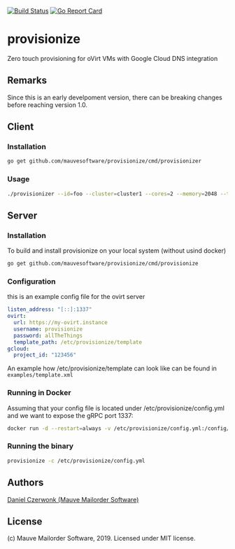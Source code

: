 [![Build Status](https://travis-ci.org/MauveSoftware/provisionize.svg)](https://travis-ci.org/MauveSoftware/provisionize)
[![Go Report Card](https://goreportcard.com/badge/github.com/mauvesoftware/provisionize)](https://goreportcard.com/report/github.com/mauvesoftware/provisionize)

# provisionize
Zero touch provisioning for oVirt VMs with Google Cloud DNS integration

## Remarks
Since this is an early develpoment version, there can be breaking changes before reaching version 1.0.

## Client

### Installation
```bash
go get github.com/mauvesoftware/provisionize/cmd/provisionizer
```

### Usage
```bash
./provisionizer --id=foo --cluster=cluster1 --cores=2 --memory=2048 --template=ubuntu-18-04 --ipv4=10.2.3.4 --ipv6=2001:678:1e0:f00::1 test-vm
```

## Server

### Installation
To build and install provisionize on your local system (without usind docker)

```bash
go get github.com/mauvesoftware/provisionize/cmd/provisionize
```

### Configuration

this is an example config file for the ovirt server
```yaml
listen_address: "[::]:1337"
ovirt:
  url: https://my-ovirt.instance
  username: provisionize
  password: allTheThings
  template_path: /etc/provisionize/template
gcloud:
  project_id: "123456"
```

An example how /etc/provisionize/template can look like can be found in `examples/template.xml`

### Running in Docker
Assuming that your config file is located under /etc/provisionize/config.yml and we want to expose the gRPC port 1337:

```bash
docker run -d --restart=always -v /etc/provisionize/config.yml:/config/config.yml -p 1337:1337 mauvesoftware/provisionize
```

### Running the binary
```bash
provisionize -c /etc/provisionize/config.yml
```

## Authors
[Daniel Czerwonk (Mauve Mailorder Software)]( https://github.com/czerwonk )

## License
(c) Mauve Mailorder Software, 2019. Licensed under MIT license.
